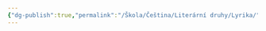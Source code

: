 ```yaml
---
{"dg-publish":true,"permalink":"/Škola/Čeština/Literární druhy/Lyrika/","created":"2024-03-18T20:55:23.179+01:00","updated":"2024-03-13T18:24:02.033+01:00"}
---
```


